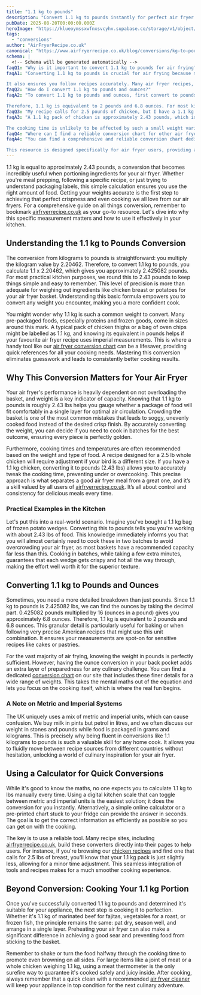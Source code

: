 ```yaml
---
title: "1.1 kg to pounds"
description: "Convert 1.1 kg to pounds instantly for perfect air fryer portions. Get accurate measurements and cooking tips for delicious results every time."
pubDate: 2025-08-20T00:00:00.000Z
heroImage: "https://klueoymssxwfnxsvcyhv.supabase.co/storage/v1/object/public/Shmucket/1-1-kg-to-pounds.webp"
tags:
  - "conversions"
author: "AirFryerRecipe.co.uk"
canonical: "https://www.airfryerrecipe.co.uk/blog/conversions/kg-to-pounds/1-1-kg-to-pounds"
schema: |
  <!-- Schema will be generated automatically -->
faqQ1: "Why is it important to convert 1.1 kg to pounds for air frying?"
faqA1: "Converting 1.1 kg to pounds is crucial for air frying because most appliances have a maximum capacity recommendation listed in pounds or kilograms. Overloading the basket beyond this limit prevents hot air from circulating freely, resulting in steamed, soggy food instead of a crispy finish. Knowing that 1.1 kg equals roughly 2.43 pounds helps you gauge if you need to cook in batches for the best results.

It also ensures you follow recipes accurately. Many air fryer recipes, especially those from American sources, specify ingredient weights in pounds. Accurately converting your 1.1 kg package allows you to adjust cooking times appropriately, guaranteeing perfectly cooked meals every time you use your air fryer."
faqQ2: "How do I convert 1.1 kg to pounds and ounces?"
faqA2: "To convert 1.1 kg to pounds and ounces, first convert to pounds only. Multiply 1.1 by 2.20462, which gives you approximately 2.425082 pounds. The whole number (2) is your pounds. To find the ounces, take the decimal portion (0.425082) and multiply it by 16, as there are 16 ounces in a pound. This calculation gives you about 6.8 ounces.

Therefore, 1.1 kg is equivalent to 2 pounds and 6.8 ounces. For most kitchen purposes, you can comfortably round this to 2 pounds and 7 ounces. This level of detail is handy for precise baking recipes but is often unnecessary for general air frying, where knowing the total weight in pounds is sufficient."
faqQ3: "My recipe calls for 2.5 pounds of chicken, but I have a 1.1 kg pack. Is that enough?"
faqA3: "A 1.1 kg pack of chicken is approximately 2.43 pounds, which is very close to 2.5 pounds. The difference is only about 0.07 pounds or roughly 1 ounce, which is negligible for most air fryer recipes. You can proceed with the recipe and use the same cooking time without any noticeable issues.

The cooking time is unlikely to be affected by such a small weight variance. The key factors will be the size and thickness of the individual chicken pieces rather than the minuscule difference in total weight. Just ensure the chicken is arranged in a single layer in the basket for even cooking and check for doneness with a meat thermometer if you are unsure."
faqQ4: "Where can I find a reliable conversion chart for other air fryer measurements?"
faqA4: "You can find a comprehensive and reliable conversion chart dedicated to air fryer cooking right here on our website at airfryerrecipe.co.uk/air-fryer-conversion-chart. This chart covers not only weight conversions like kilograms to pounds but also temperature conversions between Celsius, Fahrenheit, and Gas Marks, as well as volume measurements.

This resource is designed specifically for air fryer users, providing all the essential information in one easy-to-read place. It’s an invaluable tool for adapting recipes from around the world and ensuring your air fryer meals are a success, taking the guesswork out of kitchen maths."
---
```

<p>1.1 kg is equal to approximately 2.43 pounds, a conversion that becomes incredibly useful when portioning ingredients for your air fryer. Whether you're meal prepping, following a specific recipe, or just trying to understand packaging labels, this simple calculation ensures you use the right amount of food. Getting your weights accurate is the first step to achieving that perfect crispness and even cooking we all love from our air fryers. For a comprehensive guide on all things conversion, remember to bookmark <a href="https://www.airfryerrecipe.co.uk">airfryerrecipe.co.uk</a> as your go-to resource. Let's dive into why this specific measurement matters and how to use it effectively in your kitchen.</p>

<h2>Understanding the 1.1 kg to Pounds Conversion</h2>
<p>The conversion from kilograms to pounds is straightforward: you multiply the kilogram value by 2.20462. Therefore, to convert 1.1 kg to pounds, you calculate 1.1 x 2.20462, which gives you approximately 2.425082 pounds. For most practical kitchen purposes, we round this to 2.43 pounds to keep things simple and easy to remember. This level of precision is more than adequate for weighing out ingredients like chicken breast or potatoes for your air fryer basket. Understanding this basic formula empowers you to convert any weight you encounter, making you a more confident cook.</p>
<p>You might wonder why 1.1 kg is such a common weight to convert. Many pre-packaged foods, especially proteins and frozen goods, come in sizes around this mark. A typical pack of chicken thighs or a bag of oven chips might be labelled as 1.1 kg, and knowing its equivalent in pounds helps if your favourite air fryer recipe uses imperial measurements. This is where a handy tool like our <a href="https://www.airfryerrecipe.co.uk/air-fryer-conversion-chart">air fryer conversion chart</a> can be a lifesaver, providing quick references for all your cooking needs. Mastering this conversion eliminates guesswork and leads to consistently better cooking results.</p>

<h2>Why This Conversion Matters for Your Air Fryer</h2>
<p>Your air fryer's performance is heavily dependent on not overloading the basket, and weight is a key indicator of capacity. Knowing that 1.1 kg to pounds is roughly 2.43 lbs helps you gauge whether a package of food will fit comfortably in a single layer for optimal air circulation. Crowding the basket is one of the most common mistakes that leads to soggy, unevenly cooked food instead of the desired crisp finish. By accurately converting the weight, you can decide if you need to cook in batches for the best outcome, ensuring every piece is perfectly golden.</p>
<p>Furthermore, cooking times and temperatures are often recommended based on the weight and type of food. A recipe designed for a 2.5 lb whole chicken will require adjustment if your bird is a different size. If you have a 1.1 kg chicken, converting it to pounds (2.43 lbs) allows you to accurately tweak the cooking time, preventing under or overcooking. This precise approach is what separates a good air fryer meal from a great one, and it’s a skill valued by all users of <a href="https://www.airfryerrecipe.co.uk">airfryerrecipe.co.uk</a>. It’s all about control and consistency for delicious meals every time.</p>

<h3>Practical Examples in the Kitchen</h3>
<p>Let's put this into a real-world scenario. Imagine you've bought a 1.1 kg bag of frozen potato wedges. Converting this to pounds tells you you're working with about 2.43 lbs of food. This knowledge immediately informs you that you will almost certainly need to cook these in two batches to avoid overcrowding your air fryer, as most baskets have a recommended capacity far less than this. Cooking in batches, while taking a few extra minutes, guarantees that each wedge gets crispy and hot all the way through, making the effort well worth it for the superior texture.</p>

<h2>Converting 1.1 kg to Pounds and Ounces</h2>
<p>Sometimes, you need a more detailed breakdown than just pounds. Since 1.1 kg to pounds is 2.425082 lbs, we can find the ounces by taking the decimal part. 0.425082 pounds multiplied by 16 (ounces in a pound) gives you approximately 6.8 ounces. Therefore, 1.1 kg is equivalent to 2 pounds and 6.8 ounces. This granular detail is particularly useful for baking or when following very precise American recipes that might use this unit combination. It ensures your measurements are spot-on for sensitive recipes like cakes or pastries.</p>
<p>For the vast majority of air frying, knowing the weight in pounds is perfectly sufficient. However, having the ounce conversion in your back pocket adds an extra layer of preparedness for any culinary challenge. You can find a dedicated <a href="https://www.airfryerrecipe.co.uk/air-fryer-conversion-chart">conversion chart</a> on our site that includes these finer details for a wide range of weights. This takes the mental maths out of the equation and lets you focus on the cooking itself, which is where the real fun begins.</p>

<h3>A Note on Metric and Imperial Systems</h3>
<p>The UK uniquely uses a mix of metric and imperial units, which can cause confusion. We buy milk in pints but petrol in litres, and we often discuss our weight in stones and pounds while food is packaged in grams and kilograms. This is precisely why being fluent in conversions like 1.1 kilograms to pounds is such a valuable skill for any home cook. It allows you to fluidly move between recipe sources from different countries without hesitation, unlocking a world of culinary inspiration for your air fryer.</p>

<h2>Using a Calculator for Quick Conversions</h2>
<p>While it's good to know the maths, no one expects you to calculate 1.1 kg to lbs manually every time. Using a digital kitchen scale that can toggle between metric and imperial units is the easiest solution; it does the conversion for you instantly. Alternatively, a simple online calculator or a pre-printed chart stuck to your fridge can provide the answer in seconds. The goal is to get the correct information as efficiently as possible so you can get on with the cooking.</p>
<p>The key is to use a reliable tool. Many recipe sites, including <a href="https://www.airfryerrecipe.co.uk">airfryerrecipe.co.uk</a>, build these converters directly into their pages to help users. For instance, if you're browsing our <a href="https://www.airfryerrecipe.co.uk/recipe-category/chicken">chicken recipes</a> and find one that calls for 2.5 lbs of breast, you'll know that your 1.1 kg pack is just slightly less, allowing for a minor time adjustment. This seamless integration of tools and recipes makes for a much smoother cooking experience.</p>

<h2>Beyond Conversion: Cooking Your 1.1 kg Portion</h2>
<p>Once you've successfully converted 1.1 kg to pounds and determined it's suitable for your appliance, the next step is cooking it to perfection. Whether it's 1.1 kg of marinated beef for fajitas, vegetables for a roast, or frozen fish, the principle remains the same: pat dry, season well, and arrange in a single layer. Preheating your air fryer can also make a significant difference in achieving a good sear and preventing food from sticking to the basket.</p>
<p>Remember to shake or turn the food halfway through the cooking time to promote even browning on all sides. For large items like a joint of meat or a whole chicken weighing 1.1 kg, using a meat thermometer is the only surefire way to guarantee it's cooked safely and juicy inside. After cooking, always remember that a quick clean with a recommended <a href="https://www.airfryerrecipe.co.uk/air-fryer-cleaner">air fryer cleaner</a> will keep your appliance in top condition for the next culinary adventure.</p>
